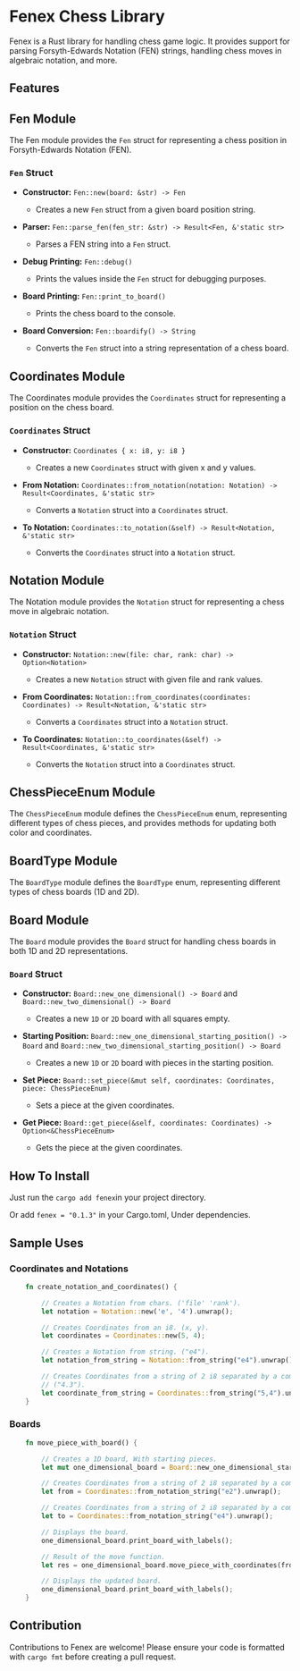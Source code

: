 # Fenex Chess Library

Fenex is a Rust library for handling chess game logic. It provides support for parsing Forsyth-Edwards Notation (FEN) strings, handling chess moves in algebraic notation, and more.

## Features

## Fen Module

The Fen module provides the `Fen` struct for representing a chess position in Forsyth-Edwards Notation (FEN).

### `Fen` Struct

- **Constructor:** `Fen::new(board: &str) -> Fen`
  - Creates a new `Fen` struct from a given board position string.

- **Parser:** `Fen::parse_fen(fen_str: &str) -> Result<Fen, &'static str>`
  - Parses a FEN string into a `Fen` struct.

- **Debug Printing:** `Fen::debug()`
  - Prints the values inside the `Fen` struct for debugging purposes.

- **Board Printing:** `Fen::print_to_board()`
  - Prints the chess board to the console.

- **Board Conversion:** `Fen::boardify() -> String`
  - Converts the `Fen` struct into a string representation of a chess board.

## Coordinates Module

The Coordinates module provides the `Coordinates` struct for representing a position on the chess board.

### `Coordinates` Struct

- **Constructor:** `Coordinates { x: i8, y: i8 }`
  - Creates a new `Coordinates` struct with given x and y values.

- **From Notation:** `Coordinates::from_notation(notation: Notation) -> Result<Coordinates, &'static str>`
  - Converts a `Notation` struct into a `Coordinates` struct.

- **To Notation:** `Coordinates::to_notation(&self) -> Result<Notation, &'static str>`
  - Converts the `Coordinates` struct into a `Notation` struct.

## Notation Module

The Notation module provides the `Notation` struct for representing a chess move in algebraic notation.

### `Notation` Struct

- **Constructor:** `Notation::new(file: char, rank: char) -> Option<Notation>`
  - Creates a new `Notation` struct with given file and rank values.

- **From Coordinates:** `Notation::from_coordinates(coordinates: Coordinates) -> Result<Notation, &'static str>`
  - Converts a `Coordinates` struct into a `Notation` struct.

- **To Coordinates:** `Notation::to_coordinates(&self) -> Result<Coordinates, &'static str>`
  - Converts the `Notation` struct into a `Coordinates` struct.

## ChessPieceEnum Module

The `ChessPieceEnum` module defines the `ChessPieceEnum` enum, representing different types of chess pieces, and provides methods for updating both color and coordinates.

## BoardType Module

The `BoardType` module defines the `BoardType` enum, representing different types of chess boards (1D and 2D).

## Board Module

The `Board` module provides the `Board` struct for handling chess boards in both 1D and 2D representations.

### `Board` Struct

- **Constructor:** `Board::new_one_dimensional() -> Board` and `Board::new_two_dimensional() -> Board`
  - Creates a new `1D` or `2D` board with all squares empty.

- **Starting Position:** `Board::new_one_dimensional_starting_position() -> Board` and `Board::new_two_dimensional_starting_position() -> Board`
  - Creates a new `1D` or `2D` board with pieces in the starting position.

- **Set Piece:** `Board::set_piece(&mut self, coordinates: Coordinates, piece: ChessPieceEnum)`
  - Sets a piece at the given coordinates.

- **Get Piece:** `Board::get_piece(&self, coordinates: Coordinates) -> Option<&ChessPieceEnum>`
  - Gets the piece at the given coordinates.

## How To Install

Just run the ```cargo add fenex```in your project directory.

Or add ```fenex = "0.1.3"``` in your Cargo.toml, Under dependencies.

## Sample Uses

### Coordinates and Notations

```rust
    fn create_notation_and_coordinates() {

        // Creates a Notation from chars. ('file' 'rank').
        let notation = Notation::new('e', '4').unwrap();

        // Creates Coordinates from an i8. (x, y).
        let coordinates = Coordinates::new(5, 4);

        // Creates a Notation from string. ("e4").
        let notation_from_string = Notation::from_string("e4").unwrap();

        // Creates Coordinates from a string of 2 i8 separated by a comma.
        // ("4.3").
        let coordinate_from_string = Coordinates::from_string("5,4").unwrap();
    }
```

### Boards

```rust
    fn move_piece_with_board() {

        // Creates a 1D board, With starting pieces.
        let mut one_dimensional_board = Board::new_one_dimensional_starting_position();

        // Creates Coordinates from a string of 2 i8 separated by a comma.
        let from = Coordinates::from_notation_string("e2").unwrap();

        // Creates Coordinates from a string of 2 i8 separated by a comma.
        let to = Coordinates::from_notation_string("e4").unwrap();

        // Displays the board.
        one_dimensional_board.print_board_with_labels();

        // Result of the move function.
        let res = one_dimensional_board.move_piece_with_coordinates(from, to);

        // Displays the updated board.
        one_dimensional_board.print_board_with_labels();
    }
```

## Contribution

Contributions to Fenex are welcome! Please ensure your code is formatted with `cargo fmt` before creating a pull request.
